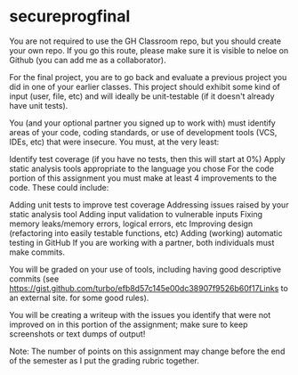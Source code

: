 # secureprogfinal

You are not required to use the GH Classroom repo, but you should create your own repo.  If you go this route, please make sure it is visible to neloe on Github (you can add me as a collaborator).

For the final project, you are to go back and evaluate a previous project you did in one of your earlier classes.  This project should exhibit some kind of input (user, file, etc) and will ideally be unit-testable (if it doesn't already have unit tests).

You (and your optional partner you signed up to work with) must identify areas of your code, coding standards, or use of development tools (VCS, IDEs, etc) that were insecure.  You must, at the very least:

Identify test coverage (if you have no tests, then this will start at 0%)
Apply static analysis tools appropriate to the language you chose
For the code portion of this assignment you must make at least 4 improvements to the code.  These could include:

Adding unit tests to improve test coverage
Addressing issues raised by your static analysis tool
Adding input validation to vulnerable inputs
Fixing memory leaks/memory errors, logical errors, etc
Improving design (refactoring into easily testable functions, etc)
Adding (working) automatic testing in GitHub
If you are working with a partner, both individuals must make commits.

You will be graded on your use of tools, including having good descriptive commits (see https://gist.github.com/turbo/efb8d57c145e00dc38907f9526b60f17Links to an external site. for some good rules).

You will be creating a writeup with the issues you identify that were not improved on in this portion of the assignment; make sure to keep screenshots or text dumps of output!

Note: The number of points on this assignment may change before the end of the semester as I put the grading rubric together.
